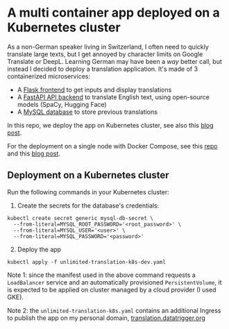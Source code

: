# A multi container app deployed on a Kubernetes cluster 

As a non-German speaker living in Switzerland, I often need to quickly translate large texts, but I get annoyed by character limits on Google Translate or DeepL. Learning German may have been a *way* better call, but instead I decided to deploy a translation application. It's made of 3 containerized microservices:

* A [Flask frontend](https://github.com/datatrigger/unlimited_translation-frontend-k8s) to get inputs and display translations
* A [FastAPI API backend](https://github.com/datatrigger/unlimited_translation-backend) to translate English text, using open-source models (SpaCy, Hugging Face)
* A [MySQL database](https://hub.docker.com/_/mysql) to store previous translations

In this repo, we deploy the app on Kubernetes cluster, see also this [blog post](https://www.datatrigger.org/post/unlimited_translation_kubernetes/).

For the deployment on a single node with Docker Compose, see this [repo](https://github.com/datatrigger/unlimited-translation_docker_swarm) and this [blog post](https://www.datatrigger.org/post/unlimited_translation_deploy_with_docker_compose/).

## Deployment on a Kubernetes cluster

Run the following commands in your Kubernetes cluster:

1) Create the secrets for the database's credentials:

```
kubectl create secret generic mysql-db-secret \
  --from-literal=MYSQL_ROOT_PASSWORD='<root_password>' \
  --from-literal=MYSQL_USER='<user>' \
  --from-literal=MYSQL_PASSWORD='<password>'
```

2) Deploy the app

```
kubectl apply -f unlimited-translation-k8s-dev.yaml
```

Note 1: since the manifest used in the above command requests a ```LoadBalancer``` service and an automatically provisioned `PersistentVolume`, it is expected to be applied on cluster managed by a cloud provider (I used GKE).

Note 2: the ```unlimited-translation-k8s.yaml``` contains an additional Ingress to publish the app on my personal domain, [translation.datatrigger.org](https://translation.datatrigger.org)